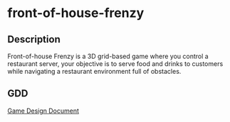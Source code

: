 # front-of-house-frenzy

## Description
Front-of-house Frenzy is a 3D grid-based game where you control a restaurant server, your objective is to serve food and drinks to customers while navigating a restaurant environment full of obstacles. 

## GDD 
[Game Design Document](https://github.com/woodRock/front-of-house-frenzy/blob/master/FoHF_GDD.pdf)
